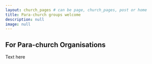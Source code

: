 ```yaml
---
layout: church_pages # can be page, church_pages, post or home
title: Para-church groups welcome
description: null
image: null
---
```


## For Para-church Organisations 

Text here